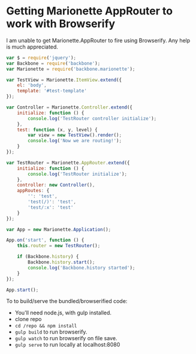 # Getting Marionette AppRouter to work with Browserify

I am unable to get Marionette.AppRouter to fire using Browserify. Any help is much appreciated.

```javascript
var $ = require('jquery');
var Backbone = require('backbone');
var Marionette = require('backbone.marionette');

var TestView = Marionette.ItemView.extend({
    el: 'body',
    template: '#test-template'
});

var Controller = Marionette.Controller.extend({
    initialize: function () {
        console.log('TestRouter controller initialize');
    },
    test: function (x, y, level) {
        var view = new TestView().render();
        console.log('Now we are routing!');        
    }
});

var TestRouter = Marionette.AppRouter.extend({
    initialize: function () {
        console.log('TestRouter initialize');
    },
    controller: new Controller(),
    appRoutes: {
        '': 'test',
        'test(/)': 'test',
        'test/:x': 'test'
    }
});

var App = new Marionette.Application();

App.on('start', function () {
    this.router = new TestRouter();

    if (Backbone.history) {
        Backbone.history.start();
        console.log('Backbone.history started');
    }
});

App.start();

```


To to build/serve the bundled/browserified code:
 * You'll need node.js, with gulp installed.
 * clone repo
 * ```cd /repo && npm install```
 * ```gulp build``` to run browserify.
 * ```gulp watch``` to run browserify on file save.
 * ```gulp serve``` to run locally at localhost:8080
